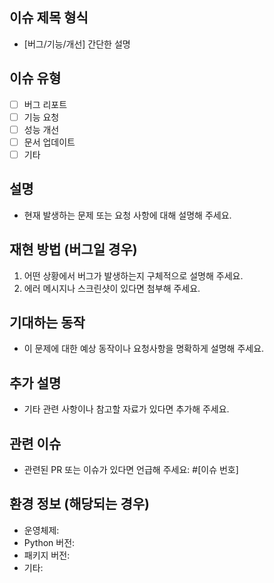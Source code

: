 ## 이슈 제목 형식

- [버그/기능/개선] 간단한 설명

## 이슈 유형

- [ ] 버그 리포트
- [ ] 기능 요청
- [ ] 성능 개선
- [ ] 문서 업데이트
- [ ] 기타

## 설명

- 현재 발생하는 문제 또는 요청 사항에 대해 설명해 주세요.

## 재현 방법 (버그일 경우)

1. 어떤 상황에서 버그가 발생하는지 구체적으로 설명해 주세요.
2. 에러 메시지나 스크린샷이 있다면 첨부해 주세요.

## 기대하는 동작

- 이 문제에 대한 예상 동작이나 요청사항을 명확하게 설명해 주세요.

## 추가 설명

- 기타 관련 사항이나 참고할 자료가 있다면 추가해 주세요.

## 관련 이슈

- 관련된 PR 또는 이슈가 있다면 언급해 주세요: #[이슈 번호]

## 환경 정보 (해당되는 경우)

- 운영체제:
- Python 버전:
- 패키지 버전:
- 기타:
